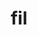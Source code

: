 ---
category: 3-letters
denotation: null
name: fil
reference_link: https://www.etymonline.com/word/fil
root_language: null
root_name: null
title: fil
type: free
word_sums:
- respelling: fil
  sum: 'Fil + '
---